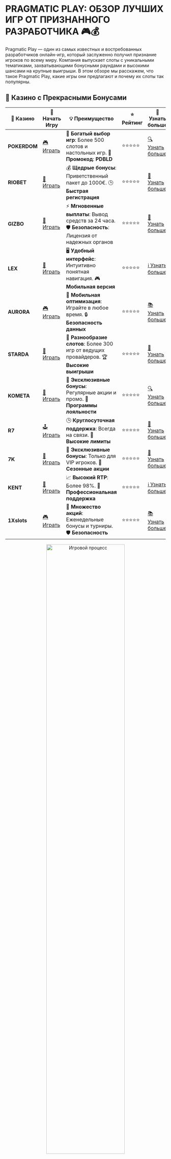 # PRAGMATIC PLAY: ОБЗОР ЛУЧШИХ ИГР ОТ ПРИЗНАННОГО РАЗРАБОТЧИКА 🎮💰

Pragmatic Play — один из самых известных и востребованных разработчиков онлайн-игр, который заслуженно получил признание игроков по всему миру. Компания выпускает слоты с уникальными тематиками, захватывающими бонусными раундами и высокими шансами на крупные выигрыши. В этом обзоре мы расскажем, что такое Pragmatic Play, какие игры они предлагают и почему их слоты так популярны.

## 🌟 Казино с Прекрасными Бонусами

| 🎲 **Казино** | 🔗 **Начать Игру** | 💡 **Преимущество** | ⭐ **Рейтинг** | 🔗 **Узнать больше** |
|--------------|---------------------|---------------------|----------------|----------------------|
| **POKERDOM**  | [🎮 Играть](https://brandplay.link/4k77v2yx) | 🎉 **Богатый выбор игр**: Более 500 слотов и настольных игр. 🎁 **Промокод**: **PDBLD** | ⭐⭐⭐⭐⭐ | [🔍 Узнать больше](https://brandplay.link/4k77v2yx) |
| **RIOBET**    | [🎰 Играть](https://brandplay.link/7xBLTPyj) | 💰 **Щедрые бонусы**: Приветственный пакет до 1000€. 🕒 **Быстрая регистрация** | ⭐⭐⭐⭐⭐ | [📖 Узнать больше](https://brandplay.link/7xBLTPyj) |
| **GIZBO**     | [🎲 Играть](https://brandplay.link/bprXw4YV) | ⚡ **Мгновенные выплаты**: Вывод средств за 24 часа. 🛡️ **Безопасность**: Лицензия от надежных органов | ⭐⭐⭐⭐⭐ | [📝 Узнать больше](https://brandplay.link/bprXw4YV) |
| **LEX**       | [🤑 Играть](https://brandplay.link/zW4hdDFV) | 🖥️ **Удобный интерфейс**: Интуитивно понятная навигация. 🎮 **Мобильная версия** | ⭐⭐⭐⭐⭐ | [ℹ️ Узнать больше](https://brandplay.link/zW4hdDFV) |
| **AURORA**    | [🎮 Играть](https://10trafic-stat2.com/click/668546556bcc6313411604bd/6766/13032/subaccount) | 📱 **Мобильная оптимизация**: Играйте в любое время. 🔒 **Безопасность данных** | ⭐⭐⭐⭐⭐ | [📚 Узнать больше](https://10trafic-stat2.com/click/668546556bcc6313411604bd/6766/13032/subaccount) |
| **STARDА**    | [🎯 Играть](https://brandplay.link/fB7xwRFL) | 🎰 **Разнообразие слотов**: Более 300 игр от ведущих провайдеров. 🏆 **Высокие выигрыши** | ⭐⭐⭐⭐⭐ | [🔎 Узнать больше](https://brandplay.link/fB7xwRFL) |
| **KOMETA**    | [🎰 Играть](https://brandplay.link/8ZymQJV8) | 🎁 **Эксклюзивные бонусы**: Регулярные акции и промо. 🔄 **Программы лояльности** | ⭐⭐⭐⭐⭐ | [🔍 Узнать больше](https://brandplay.link/8ZymQJV8) |
| **R7**        | [🕹️ Играть](https://brandplay.link/bMd3Yjsw) | 🕒 **Круглосуточная поддержка**: Всегда на связи. 💸 **Высокие лимиты** | ⭐⭐⭐⭐⭐ | [📖 Узнать больше](https://brandplay.link/bMd3Yjsw) |
| **7K**        | [🎲 Играть](https://brandplay.link/BvQyFShp) | 🌟 **Эксклюзивные бонусы**: Только для VIP игроков. 🎉 **Сезонные акции** | ⭐⭐⭐⭐⭐ | [📝 Узнать больше](https://brandplay.link/BvQyFShp) |
| **KENT**      | [🤑 Играть](https://brandplay.link/Fv2WP3js) | 📈 **Высокий RTP**: Более 98%. 💼 **Профессиональная поддержка** | ⭐⭐⭐⭐⭐ | [ℹ️ Узнать больше](https://brandplay.link/Fv2WP3js) |
| **1Xslots**   | [🎮 Играть](https://brandplay.link/hSB1khtr) | 🎉 **Множество акций**: Еженедельные бонусы и турниры. 🛡️ **Безопасность** | ⭐⭐⭐⭐⭐ | [📚 Узнать больше](https://brandplay.link/hSB1khtr) |

<div align="center"> <img src="https://i.pinimg.com/originals/1d/b3/25/1db325483acbe642c6d4e6fdd73a4988.gif" alt="Игровой процесс" width="70%"> </div>
---

## 🚀 Быстрые Выигрыши и Поддержка

| 🎲 **Казино** | 🔗 **Начать Игру** | 💡 **Преимущество** | ⭐ **Рейтинг** | 🔗 **Узнать больше** |
|--------------|---------------------|---------------------|----------------|----------------------|
| **GAMA**      | [🎯 Играть](https://brandplay.link/j6NMKsDz) | 🔍 **Интуитивный интерфейс**: Легкость использования. 🏅 **Престижные турниры** | ⭐⭐⭐⭐☆ | [🔎 Узнать больше](https://brandplay.link/j6NMKsDz) |
| **ONION**     | [🎰 Играть](https://brandplay.link/zBGRVpQ9) | 🤑 **Низкие ставки**: Идеально для начинающих. 🔄 **Быстрые выводы** | ⭐⭐⭐⭐☆ | [🔍 Узнать больше](https://brandplay.link/zBGRVpQ9) |
| **ЧЕМПИОН**   | [🕹️ Играть](https://temon-gter.cfd/go/lRq?p80412p304504pcc44t17455) | 🏅 **Лояльная программа**: Награды за активность. 🎁 **Ежемесячные бонусы** | ⭐⭐⭐⭐☆ | [📖 Узнать больше](https://temon-gter.cfd/go/lRq?p80412p304504pcc44t17455) |
| **VAVADA**    | [🎲 Играть](https://vavadapartner.pro/?promo=ea5c9275-6854-4505-94fc-95ab18221945-linkb2) | 🚀 **Быстрая регистрация**: Начните играть мгновенно. 🔐 **Безопасные транзакции** | ⭐⭐⭐⭐☆ | [📝 Узнать больше](https://vavadapartner.pro/?promo=ea5c9275-6854-4505-94fc-95ab18221945-linkb2) |
| **FRIENDS**   | [🤑 Играть](https://gofriends.kim/linkb2) | 🤝 **Социальные игры**: Играйте с друзьями. 🌐 **Мультиплатформенность** | ⭐⭐⭐⭐☆ | [ℹ️ Узнать больше](https://gofriends.kim/linkb2) |
| **1WIN**      | [🎮 Играть](https://brandplay.link/smXVpBbG) | 🏆 **Спортивные ставки**: Широкий выбор видов спорта. 💵 **Высокие коэффициенты** | ⭐⭐⭐⭐☆ | [📚 Узнать больше](https://brandplay.link/smXVpBbG) |
| **DRIP**      | [🎯 Играть](https://drp-ircp01.com/c07e6a3db) | 🌐 **Инновационные игры**: Новейшие игровые технологии. 🛡️ **Высокая безопасность** | ⭐⭐⭐⭐☆ | [🔎 Узнать больше](https://drp-ircp01.com/c07e6a3db) |
| **JOYCASINO** | [🎰 Играть](https://rpc30.call2me.pro/?/ru/registration?apkpop=0&partner=p24970p3291217pc98f) | 🎁 **Приятные бонусы**: Ежедневные акции и подарки. 🕹️ **Разнообразие игр** | ⭐⭐⭐⭐☆ | [🔍 Узнать больше](https://rpc30.call2me.pro/?/ru/registration?apkpop=0&partner=p24970p3291217pc98f) |
| **PLAYFORTUNA** | [🎮 Играть](https://fortunapromo.net/alt/playfortuna/registration?0dc4a9362a71feb7e3f165fb8e766f70) | 🎉 **Регулярные акции**: Бонусы, фриспины и многое другое. 🏅 **Турниры** | ⭐⭐⭐⭐☆ | [📚 Узнать больше](https://fortunapromo.net/alt/playfortuna/registration?0dc4a9362a71feb7e3f165fb8e766f70) |
| **SYKAA**     | [🤑 Играть](https://s-two-way.com/?source=linkb2&pid=30697) | 💸 **Доступные ставки**: Идеально для новичков. 🎁 **Щедрые бонусы** | ⭐⭐⭐⭐☆ | [🔍 Узнать больше](https://s-two-way.com/?source=linkb2&pid=30697) |

<div align="center"> <img src="https://i.pinimg.com/originals/1d/b3/25/1db325483acbe642c6d4e6fdd73a4988.gif" alt="Игровой процесс" width="70%"> </div>

![Pragmatic Play](https://i.pinimg.com/originals/a9/29/6e/a9296ea1cf6a7c20a985e593451f0323.png)

## 1. ЧТО ТАКОЕ PRAGMATIC PLAY? 🎰💡

Pragmatic Play — это ведущий разработчик программного обеспечения для онлайн-казино, который создает инновационные игровые автоматы, настольные игры и живые казино. Компания была основана в 2015 году и с тех пор зарекомендовала себя как один из самых надежных и креативных разработчиков в индустрии.

### Основные особенности:
- **Богатый выбор игр**: Pragmatic Play выпускает слоты, рулетки, блэкджек и другие азартные игры, которые пользуются популярностью в онлайн-казино по всему миру.
- **Качество и инновации**: Игры отличаются высоким качеством графики, продуманным игровым процессом и уникальными бонусными функциями.
- **Мобильная совместимость**: Все игры компании адаптированы для мобильных устройств, что позволяет наслаждаться игровым процессом в любое время и в любом месте.

## 2. ЛУЧШИЕ ИГРЫ ОТ PRAGMATIC PLAY 🎮🔥

Pragmatic Play славится своими захватывающими слотами, которые предлагают игрокам уникальные бонусы, множители и другие привлекательные функции. Вот некоторые из самых популярных игр от этого разработчика:

### 1. **Gates of Olympus** 🏛️
Один из самых популярных слотов, который перенесет вас в мир Древней Греции. Здесь вы встретите самого Зевса и получите шанс на большие выигрыши благодаря функции множителей.

### 2. **Wolf Gold** 🐺💰
Этот слот завоевал популярность благодаря простому игровому процессу и высоким выплатам. В Wolf Gold вас ждут символы диких животных и бонусные раунды, которые могут принести значительные выигрыши.

### 3. **The Dog House** 🐶🏠
Простой и веселый слот, в котором вас ждут забавные собаки и большое количество бонусных функций. В игре есть множители и бесплатные спины, которые увеличивают шансы на победу.

### 4. **Sweet Bonanza** 🍭🎉
Очень яркий и красочный слот, который предлагает множество сладких бонусов и бесплатных вращений. В Sweet Bonanza используются мульти-символы и множители, которые делают игру еще более увлекательной.

### 5. **John Hunter and the Tomb of the Scarab Queen** 🏺👑
Этот слот перенесет вас в Египет, где вам предстоит искать сокровища. Игра предлагает бонусные раунды с бесплатными вращениями и множителями, которые увеличивают ваш выигрыш.

## 3. ПРЕИМУЩЕСТВА ИГР ОТ PRAGMATIC PLAY 🏅

Игры от Pragmatic Play имеют множество преимуществ, которые делают их любимыми среди игроков:

### 1. **Великолепная графика и звук** 🎨🎶
Все игры компании отличаются высоким качеством графики и анимации. Мелодичное сопровождение и детализированные символы создают атмосферу, погружающую в игровой процесс.

### 2. **Большие выигрыши и бонусы** 💰💥
Slota от Pragmatic Play часто предлагают большие множители, бесплатные вращения и другие бонусные функции, которые могут принести внушительные выигрыши. Чем дольше играешь, тем больше шансов на крупный выигрыш!

### 3. **Мобильная совместимость** 📱💻
Игры можно играть на различных устройствах — от настольных ПК до мобильных телефонов и планшетов. Pragmatic Play обеспечивает идеальное качество игры на всех устройствах.

### 4. **Простота в игре** 🎯
Механика большинства слотов от Pragmatic Play интуитивно понятна, что делает их доступными как для новичков, так и для опытных игроков.

### 5. **Честность и прозрачность** 🔒
Компания сотрудничает с ведущими операторами онлайн-казино, обеспечивая честную игру и соблюдение всех стандартов безопасности.

## 4. КАК ИГРАТЬ В ИГРЫ PRAGMATIC PLAY? 🎰💡

Играть в слоты Pragmatic Play легко и удобно. Вот несколько шагов, чтобы начать:

### Шаги игры:
1. **Выберите казино**: Найдите платформу, которая предлагает игры от Pragmatic Play. Некоторые из популярных онлайн-казино включают Pokerdom, Riobet, 7K Casino и другие.
2. **Выберите слот**: Ознакомьтесь с различными слотами от Pragmatic Play и выберите тот, который вам наиболее интересен.
3. **Настройте ставку**: Прежде чем начать вращение, настройте размер ставки.
4. **Запустите барабаны**: Нажмите кнопку для запуска барабанов и ждите, пока они не остановятся. Чем больше символов совпадет, тем выше ваш выигрыш.
5. **Используйте бонусы**: Во многих играх есть бонусные раунды и бесплатные спины, которые могут значительно увеличить ваш выигрыш.

## 5. ТОП ПЛАТФОРМ ДЛЯ ИГР С PRAGMATIC PLAY 🎮

Игры от Pragmatic Play можно найти на множестве онлайн-казино, которые предлагают захватывающие бонусы и бесплатные вращения. Вот несколько платформ, на которых доступны игры от этого разработчика:

- **Pokerdom**: Популярное онлайн-казино, предлагающее игры от Pragmatic Play и привлекательные бонусы для новых игроков.
- **Riobet**: Казина с большим выбором слотов от Pragmatic Play и возможностью выигрыша значительных сумм.
- **7K Casino**: Отличная платформа с бонусами и многими играми от Pragmatic Play.
- **Gama Casino**: Простой интерфейс и обширный выбор слотов от этого разработчика.

## 6. ЗАКЛЮЧЕНИЕ: PRAGMATIC PLAY — ЛУЧШИЕ ИГРЫ ДЛЯ ЛЮБИТЕЛЕЙ КАЗИНО 🎰💥

Pragmatic Play — это разработчик, который предлагает разнообразные и увлекательные игровые автоматы с высокими шансами на выигрыш. Слот с интересной тематикой, бонусами и возможностью крупных выигрышей делают их идеальными для любого игрока. Если вы ищете захватывающие и прибыльные слоты, игры от Pragmatic Play станут отличным выбором.

🎯 **Попробуйте игры от Pragmatic Play и откройте для себя мир ярких выигрышей!** 🍀
